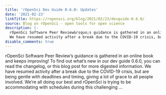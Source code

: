 ```yaml
---
title: 'rOpenSci Dev Guide 0.6.0: Updates'
date: '2021-02-23'
linkTitle: https://ropensci.org/blog/2021/02/23/devguide-0.6.0/
source: Blog on rOpenSci - open tools for open science
description: |-
  rOpenSci Software Peer Review&rsquo;s guidance is gathered in an online book and keeps improving! To find out what&rsquo;s new in our dev guide 0.6.0, you can read the changelog, or this blog post for more digested information.
  We have resumed activity after a break due to the COVID-19 crisis, but are being gentle with deadlines and timing, giving a lot of grace to all people involved. We&rsquo;re all doing our best and rOpenSci is trying to be accommodating with schedules during this challenging ...
disable_comments: true
---
```

rOpenSci Software Peer Review&rsquo;s guidance is gathered in an online book and keeps improving! To find out what&rsquo;s new in our dev guide 0.6.0, you can read the changelog, or this blog post for more digested information.
We have resumed activity after a break due to the COVID-19 crisis, but are being gentle with deadlines and timing, giving a lot of grace to all people involved. We&rsquo;re all doing our best and rOpenSci is trying to be accommodating with schedules during this challenging ...
